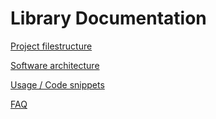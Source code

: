 # Library Documentation

[Project filestructure](Project-Structure)

[Software architecture](Software-architecture)

[Usage / Code snippets](Usage-_-Code-snippets)

[FAQ](FAQ)

